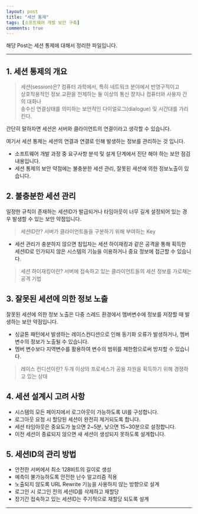 ```yaml
---
layout: post
title: "세션 통제"
tags: [소프트웨어 개발 보안 구축]
comments: true
---
```

 
해당 Post는 세션 통제에 대해서 정리한 파일입니다.

---

## 1. 세션 통제의 개요

>세션(session)은? 컴퓨터 과학에서, 특히 네트워크 분야에서 반영구적이고<br> 
상호작용적인 정보 교환을 전제하는 둘 이상의 통신 장치나 컴퓨터와 사용자 간의 대화나 <br>
송수신 연결상태를 의미하는 보안적인 다이얼로그(dialogue) 및 시간대를 가리킨다.

간단히 말하자면 세션은 서버와 클라이언트의 연결이라고 생각할 수 있습니다.

여기서 세션 통제는 세션의 연결과 연결로 인해 발생하는 정보를 관리하는 것 입니다.

* 소프트웨어 개발 과정 중 요구사항 분석 및 설게 단계에서 진단 해야 하는 보안 점검 내용입니다.
* 세션 통제의 보안 약점에는 불충분한 세션 관리, 잘못된 세션에 의한 정보노출이 있습니다.


## 2. 불충분한 세션 관리

일정한 규칙이 존재하는 세션ID가 발급되거나 타임아웃이 너무 길게 설정되어 있는 경우 발생할 수 있는 보안 약점입니다.
> 세션ID란? 서버가 클라이언트들을 구분하기 위해 부여하는 Key

* 세션 관리가 충분하지 않으면 침입자는 세션 하이재킹과 같은 공격을 통해 획득한  세션ID로 인가되지 않은 시스템의 기능을 이용하거나 중요 정보에 접근할 수 있습니다.
> 세션 하이재킹이란? 서버에 접속하고 있는 클라이언트들의 세션 정보를 가로채는 공격 기법

## 3. 잘못된 세션에 의한 정보 노출

잘못된 세션에 의한 정보 노출은 다중 스레드 환경에서 멤버변수에 정보를 저장할 때 발생하는 보안 약점입니다.

* 싱글톤 패턴에서 발생하는 레이스컨디션으로 인해 동기화 오류가 발생하거나, 멤버 변수의 정보가 노출될 수 있습니다.
* 멤버 변수보다 지역변수를 활용하여 변수의 범위를 제한함으로써 방지할 수 있습니다.

> 레이스 컨디션이란? 두개 이상의 프로세스가 공용 자원을 획득하기 위해 경쟁하고 있는 상태

## 4. 세션 설계시 고려 사항

* 시스템의 모든 페이지에서 로그아웃이 가능하도록 UI를 구성합니다.
* 로그아웃 요청 시 할당된 세션이 완전히 제거되도록 합니다.
* 세션 타임아웃은 중요도가 높으면 2~5분, 낮으면 15~30분으로 설정합니다.
* 이전 세션이 종료되지 않으면 새 세션이 생성되지 못하도록 설계합니다.

## 5. 세션ID의 관리 방법

* 안전한 서버에서 최소 128비트의 길이로 생성
* 예측이 불가능하도록 안전한 난수 알고리즘 적용
* 노출되지 않도록 URL Rewrite 기능을 사용하지 않는 방향으로 설계
* 로그인 시 로그인 전의 세션ID를 삭제하고 재할당
* 장기간 접속하고 있는 세션ID는 주기적으로 재할당 되도록 설계

---
